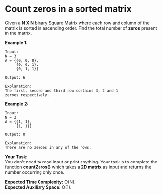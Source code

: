 # Count zeros in a sorted matrix 

Given a **N X N** binary Square Matrix where each row and column of the matrix is sorted in ascending order. Find the total number of **zeros** present in the matrix.

**Example 1:**
```
Input:
N = 3
A = {{0, 0, 0},
     {0, 0, 1},
     {0, 1, 1}}

Output: 6

Explanation: 
The first, second and third row contains 3, 2 and 1
zeroes respectively.
```
**Example 2:**
```
Input:
N = 2
A = {{1, 1},
     {1, 1}}

Output: 0

Explanation:
There are no zeroes in any of the rows.
```
**Your Task:**<br>
You don't need to read input or print anything. Your task is to complete the function **countZeros()** which takes a **2D matrix** as input and returns the number occurring only once.

**Expected Time Complexity:** O(N).<br>
**Expected Auxiliary Space:** O(1).
